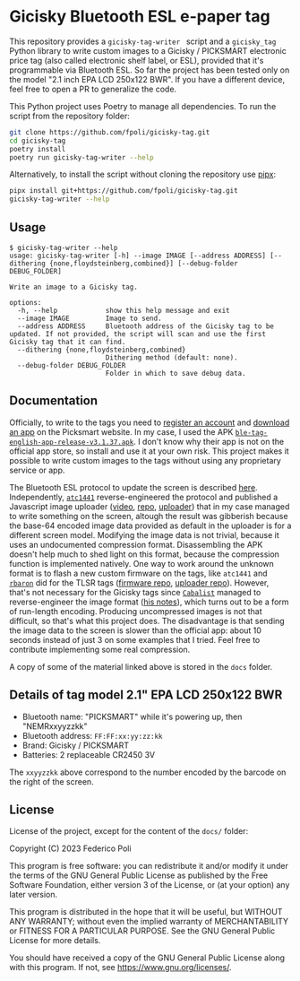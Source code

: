 # Gicisky Bluetooth ESL e-paper tag

This repository provides a `gicisky-tag-writer ` script and a `gicisky_tag` Python library to write custom images to a Gicisky / PICKSMART electronic price tag (also called electronic shelf label, or ESL), provided that it's programmable via Bluetooth ESL. So far the project has been tested only on the model "2.1 inch EPA LCD 250x122 BWR". If you have a different device, feel free to open a PR to generalize the code.

This Python project uses Poetry to manage all dependencies. To run the script from the repository folder:
```bash
git clone https://github.com/fpoli/gicisky-tag.git
cd gicisky-tag
poetry install
poetry run gicisky-tag-writer --help
```

Alternatively, to install the script without cloning the repository use [pipx](https://pypa.github.io/pipx/):
```bash
pipx install git+https://github.com/fpoli/gicisky-tag.git
gicisky-tag-writer --help
```

## Usage

```text
$ gicisky-tag-writer --help
usage: gicisky-tag-writer [-h] --image IMAGE [--address ADDRESS] [--dithering {none,floydsteinberg,combined}] [--debug-folder DEBUG_FOLDER]

Write an image to a Gicisky tag.

options:
  -h, --help            show this help message and exit
  --image IMAGE         Image to send.
  --address ADDRESS     Bluetooth address of the Gicisky tag to be updated. If not provided, the script will scan and use the first Gicisky tag that it can find.
  --dithering {none,floydsteinberg,combined}
                        Dithering method (default: none).
  --debug-folder DEBUG_FOLDER
                        Folder in which to save debug data.
```
## Documentation

Officially, to write to the tags you need to [register an account](http://a.picksmart.cn:8082/index) and [download an app](http://www.picksmart.cn/index.php/page-22-11.html) on the Picksmart website. In my case, I used the APK [`ble-tag-english-app-release-v3.1.37.apk`](http://a.picksmart.cn:8088/picksmart/app/ble-tag-english-app-release-v3.1.32.apk). I don't know why their app is not on the official app store, so install and use it at your own risk. This project makes it possible to write custom images to the tags without using any proprietary service or app.

The Bluetooth ESL protocol to update the screen is described [here](https://zhuanlan.zhihu.com/p/633113543). Independently, [`atc1441`](https://github.com/atc1441) reverse-engineered the protocol and published a Javascript image uploader ([video](https://www.youtube.com/watch?v=Cp4gNXtlbGk), [repo](https://github.com/atc1441/ATC_GICISKY_ESL), [uploader](https://atc1441.github.io/ATC_GICISKY_Paper_Image_Upload.html)) that in my case managed to write something on the screen, altough the result was gibberish because the base-64 encoded image data provided as default in the uploader is for a different screen model. Modifying the image data is not trivial, because it uses an undocumented compression format. Disassembling the APK doesn't help much to shed light on this format, because the compression function is implemented natively. One way to work around the unknown format is to flash a new custom firmware on the tags, like `atc1441` and [`rbaron`](https://github.com/rbaron) did for the TLSR tags ([firmware repo](https://github.com/atc1441/ATC_TLSR_Paper), [uploader repo](https://github.com/rbaron/pricetag-printer)). However, that's not necessary for the Gicisky tags since [`Cabalist`](https://github.com/Cabalist) managed to reverse-engineer the image format ([his notes](https://github.com/Cabalist/gicisky_image_notes)), which turns out to be a form of run-length encoding. Producing uncompressed images is not that difficult, so that's what this project does. The disadvantage is that sending the image data to the screen is slower than the official app: about 10 seconds instead of just 3 on some examples that I tried. Feel free to contribute implementing some real compression.

A copy of some of the material linked above is stored in the `docs` folder.

## Details of tag model 2.1" EPA LCD 250x122 BWR

* Bluetooth name: "PICKSMART" while it's powering up, then "NEMRxxyyzzkk"
* Bluetooth address: `FF:FF:xx:yy:zz:kk`
* Brand: Gicisky / PICKSMART
* Batteries: 2 replaceable CR2450 3V

The `xxyyzzkk` above correspond to the number encoded by the barcode on the right of the screen.

## License

License of the project, except for the content of the `docs/` folder:

Copyright (C) 2023  Federico Poli

This program is free software: you can redistribute it and/or modify
it under the terms of the GNU General Public License as published by
the Free Software Foundation, either version 3 of the License, or
(at your option) any later version.

This program is distributed in the hope that it will be useful,
but WITHOUT ANY WARRANTY; without even the implied warranty of
MERCHANTABILITY or FITNESS FOR A PARTICULAR PURPOSE.  See the
GNU General Public License for more details.

You should have received a copy of the GNU General Public License
along with this program.  If not, see <https://www.gnu.org/licenses/>.
